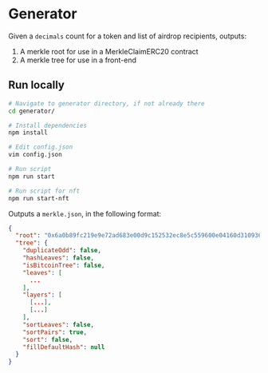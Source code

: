 # Generator

Given a `decimals` count for a token and list of airdrop recipients, outputs:

1. A merkle root for use in a MerkleClaimERC20 contract
2. A merkle tree for use in a front-end

## Run locally

```bash
# Navigate to generator directory, if not already there
cd generator/

# Install dependencies
npm install

# Edit config.json
vim config.json

# Run script
npm run start

# Run script for nft
npm run start-nft
```

Outputs a `merkle.json`, in the following format:

```json
{
  "root": "0x6a0b89fc219e9e72ad683e00d9c152532ec8e5c559600e04160d310936400a00",
  "tree": {
    "duplicateOdd": false,
    "hashLeaves": false,
    "isBitcoinTree": false,
    "leaves": [
      ...
    ],
    "layers": [
      [...],
      [...]
    ],
    "sortLeaves": false,
    "sortPairs": true,
    "sort": false,
    "fillDefaultHash": null
  }
}
```
